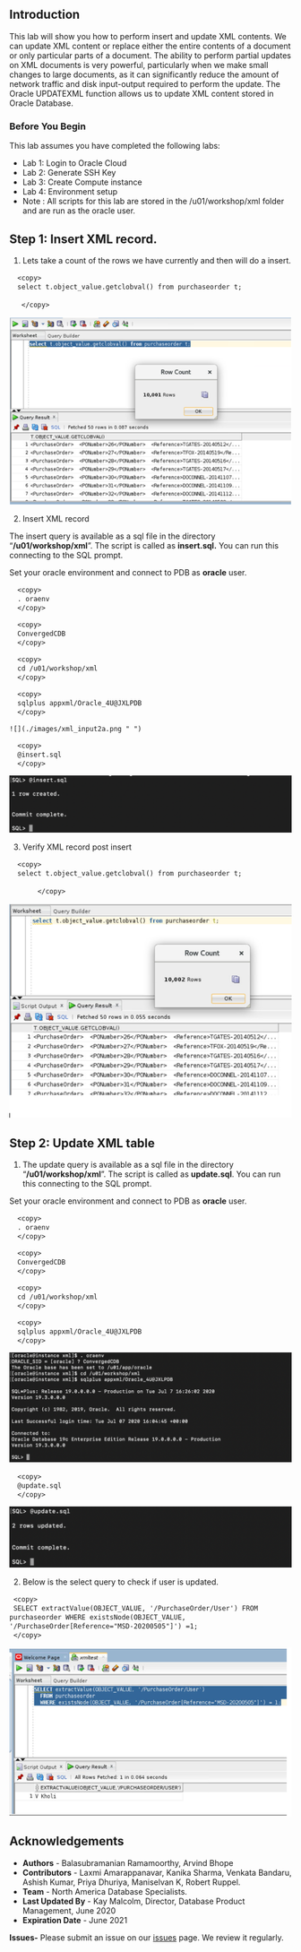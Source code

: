 
## Introduction

This lab will show you how to perform insert and update XML contents.
We can update XML content or replace either the entire contents of a document or only particular parts of a document.
The ability to perform partial updates on XML documents is very powerful, particularly when we make small changes to large documents, as it can significantly reduce the amount of network traffic and disk input-output required to perform the update.
The Oracle UPDATEXML function allows us to update XML content stored in Oracle Database.

### Before You Begin

This lab assumes you have completed the following labs:
- Lab 1:  Login to Oracle Cloud
- Lab 2:  Generate SSH Key
- Lab 3:  Create Compute instance 
- Lab 4:  Environment setup
- Note :  All scripts for this lab are stored in the /u01/workshop/xml folder and are run as the oracle user. 
  
 
## Step 1: Insert XML record.

 1. Lets take a count of the rows we have currently and then will do a insert.
   
  ````
    <copy>
    select t.object_value.getclobval() from purchaseorder t;

     </copy>
  ````

 ![](./images/xml_insert1a.png " ")


2. Insert XML record
    
  The insert query is available as a sql file in the directory “**/u01/workshop/xml**”.
  The script is called as **insert.sql.** You can run this connecting to the SQL prompt.

  Set your oracle environment and connect to PDB as **oracle** user.
  ````
    <copy>
    . oraenv
    </copy>
  ````
  ````
    <copy>
    ConvergedCDB
    </copy>
  ````
  ````
    <copy>
    cd /u01/workshop/xml
    </copy>
  ````
  ````
    <copy>
    sqlplus appxml/Oracle_4U@JXLPDB
    </copy>
  ````

    ![](./images/xml_input2a.png " ")
  ````
    <copy>
    @insert.sql
    </copy>
  ````
  ![](./images/xml_input3a.png " ")
  
3.  Verify XML record post insert
    
  ````
    <copy>
    select t.object_value.getclobval() from purchaseorder t;    
         
         </copy>
  ````
  ![](./images/xml_insert3a.png " ")

  
## Step 2: Update XML table
  
1. The update query is available as a sql file in the directory “**/u01/workshop/xml**”.
  The script is called as **update.sql**. You can run this connecting to the SQL prompt.

  Set your oracle environment and connect to PDB as **oracle** user.
  ````
    <copy>
    . oraenv
    </copy>
  ````

  ````
    <copy>
    ConvergedCDB
    </copy>
  ````
  ````
    <copy>
    cd /u01/workshop/xml
    </copy>
  ````
  ````
    <copy>
    sqlplus appxml/Oracle_4U@JXLPDB
    </copy>
  ````

  ![](./images/xml_input2a.png " ")
  ````
    <copy>
    @update.sql
    </copy>
  ````

  ![](./images/xml_input4a.png " ")

 2. Below is the select query to check if user is updated. 
     
   ````
    <copy>
    SELECT extractValue(OBJECT_VALUE, '/PurchaseOrder/User') FROM purchaseorder WHERE existsNode(OBJECT_VALUE, '/PurchaseOrder[Reference="MSD-20200505"]') =1;
    </copy>
  ````
  ![](./images/xml_update2a.png " ")


## Acknowledgements

- **Authors** - Balasubramanian Ramamoorthy, Arvind Bhope
- **Contributors** - Laxmi Amarappanavar, Kanika Sharma, Venkata Bandaru, Ashish Kumar, Priya Dhuriya, Maniselvan K, Robert Ruppel.
- **Team** - North America Database Specialists.
- **Last Updated By** - Kay Malcolm, Director, Database Product Management, June 2020
- **Expiration Date** - June 2021   

**Issues-**
Please submit an issue on our [issues](https://github.com/oracle/learning-library/issues) page. We review it regularly.
  